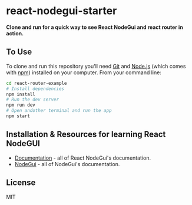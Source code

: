 # react-nodegui-starter

**Clone and run for a quick way to see React NodeGui and react router in action.**

## To Use

To clone and run this repository you'll need [Git](https://git-scm.com) and [Node.js](https://nodejs.org/en/download/) (which comes with [npm](http://npmjs.com)) installed on your computer. From your command line:

```bash
cd react-router-example
# Install dependencies
npm install
# Run the dev server
npm run dev
# Open andother terminal and run the app
npm start
```

## Installation & Resources for learning React NodeGUI

- [Documentation](https://react.nodegui.org) - all of React NodeGui's documentation.
- [NodeGui](https://nodegui.org) - all of NodeGui's documentation.

## License

MIT
